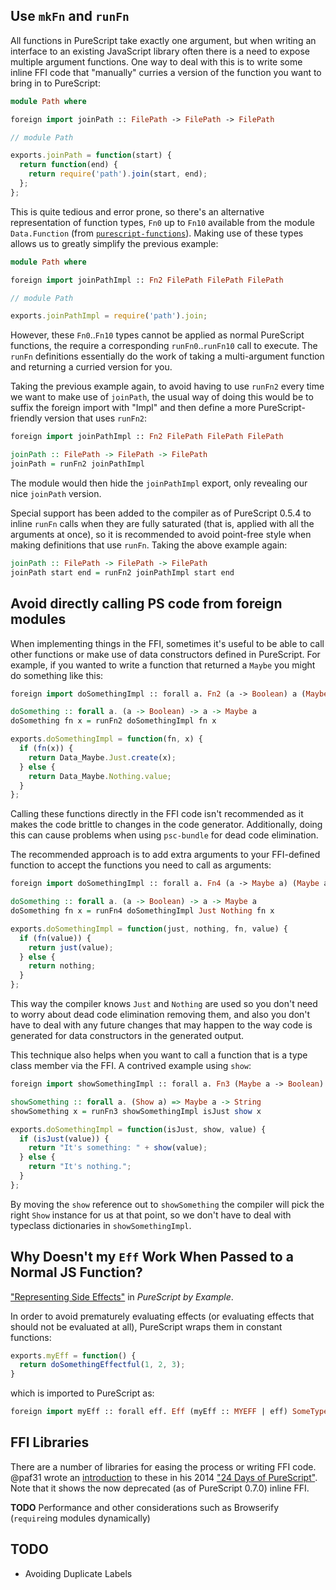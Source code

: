 ## Use `mkFn` and `runFn`

All functions in PureScript take exactly one argument, but when writing an interface to an existing JavaScript library often there is a need to expose multiple argument functions. One way to deal with this is to write some inline FFI code that "manually" curries a version of the function you want to bring in to PureScript:

```purescript
module Path where

foreign import joinPath :: FilePath -> FilePath -> FilePath
```

```javascript
// module Path

exports.joinPath = function(start) {
  return function(end) {
    return require('path').join(start, end);
  };
};
```

This is quite tedious and error prone, so there's an alternative representation of function types, `Fn0` up to `Fn10` available from the module `Data.Function` (from [`purescript-functions`](https://github.com/purescript/purescript-functions)). Making use of these types allows us to greatly simplify the previous example:

```purescript
module Path where

foreign import joinPathImpl :: Fn2 FilePath FilePath FilePath
```

```javascript
// module Path

exports.joinPathImpl = require('path').join;
```

However, these `Fn0`..`Fn10` types cannot be applied as normal PureScript functions, the require a corresponding `runFn0`..`runFn10` call to execute. The `runFn` definitions essentially do the work of taking a multi-argument function and returning a curried version for you.

Taking the previous example again, to avoid having to use `runFn2` every time we want to make use of `joinPath`, the usual way of doing this would be to suffix the foreign import with "Impl" and then define a more PureScript-friendly version that uses `runFn2`:

```purescript
foreign import joinPathImpl :: Fn2 FilePath FilePath FilePath

joinPath :: FilePath -> FilePath -> FilePath
joinPath = runFn2 joinPathImpl
```

The module would then hide the `joinPathImpl` export, only revealing our nice `joinPath` version.

Special support has been added to the compiler as of PureScript 0.5.4 to inline `runFn` calls when they are fully saturated (that is, applied with all the arguments at once), so it is recommended to avoid point-free style when making definitions that use `runFn`. Taking the above example again:

```purescript
joinPath :: FilePath -> FilePath -> FilePath
joinPath start end = runFn2 joinPathImpl start end
```

## Avoid directly calling PS code from foreign modules

When implementing things in the FFI, sometimes it's useful to be able to call other functions or make use of data constructors defined in PureScript. For example, if you wanted to write a function that returned a `Maybe` you might do something like this:

```purescript
foreign import doSomethingImpl :: forall a. Fn2 (a -> Boolean) a (Maybe a)

doSomething :: forall a. (a -> Boolean) -> a -> Maybe a
doSomething fn x = runFn2 doSomethingImpl fn x
```

```javascript
exports.doSomethingImpl = function(fn, x) {
  if (fn(x)) {
    return Data_Maybe.Just.create(x);
  } else {
    return Data_Maybe.Nothing.value;
  }
};
```

Calling these functions directly in the FFI code isn't recommended as it makes the code brittle to changes in the code generator. Additionally, doing this can cause problems when using `psc-bundle` for dead code elimination.

The recommended approach is to add extra arguments to your FFI-defined function to accept the functions you need to call as arguments:

```purescript
foreign import doSomethingImpl :: forall a. Fn4 (a -> Maybe a) (Maybe a) (a -> Boolean) a (Maybe a)

doSomething :: forall a. (a -> Boolean) -> a -> Maybe a
doSomething fn x = runFn4 doSomethingImpl Just Nothing fn x
```

```javascript
exports.doSomethingImpl = function(just, nothing, fn, value) {
  if (fn(value)) {
    return just(value);
  } else {
    return nothing;
  }
};
```

This way the compiler knows `Just` and `Nothing` are used so you don't need to worry about dead code elimination removing them, and also you don't have to deal with any future changes that may happen to the way code is generated for data constructors in the generated output.

This technique also helps when you want to call a function that is a type class member via the FFI. A contrived example using `show`:

```purescript
foreign import showSomethingImpl :: forall a. Fn3 (Maybe a -> Boolean) (a -> String) (Maybe a) String

showSomething :: forall a. (Show a) => Maybe a -> String
showSomething x = runFn3 showSomethingImpl isJust show x
```

```javascript
exports.doSomethingImpl = function(isJust, show, value) {
  if (isJust(value)) {
    return "It's something: " + show(value);
  } else {
    return "It's nothing.";
  }
};
```

By moving the `show` reference out to `showSomething` the compiler will pick the right `Show` instance for us at that point, so we don't have to deal with typeclass dictionaries in `showSomethingImpl`.

## Why Doesn't my `Eff` Work When Passed to a Normal JS Function?
["Representing Side Effects"](https://leanpub.com/purescript/read#leanpub-auto-representing-side-effects) in *PureScript by Example*.

In order to avoid prematurely evaluating effects (or evaluating effects that should not be evaluated at all), PureScript wraps them in constant functions:
```javascript
exports.myEff = function() {
  return doSomethingEffectful(1, 2, 3);
}
```
which is imported to PureScript as:
```purescript
foreign import myEff :: forall eff. Eff (myEff :: MYEFF | eff) SomeType
```

## FFI Libraries
There are a number of libraries for easing the process or writing FFI code. @paf31 wrote an [introduction](https://github.com/paf31/24-days-of-purescript-2014/blob/master/3.markdown) to these in his 2014 ["24 Days of PureScript"](https://gist.github.com/paf31/8e9177b20ee920480fbc). Note that it shows the now deprecated (as of PureScript 0.7.0) inline FFI.

**TODO** Performance and other considerations such as Browserify (`require`ing modules dynamically)

## TODO
- Avoiding Duplicate Labels
